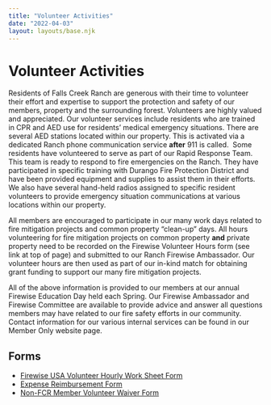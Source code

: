 ```yaml
---
title: "Volunteer Activities"
date: "2022-04-03"
layout: layouts/base.njk
---
```


# Volunteer Activities

Residents of Falls Creek Ranch are generous with their time to volunteer their effort and expertise to support the protection and safety of our members, property and the surrounding forest. Volunteers are highly valued and appreciated. Our volunteer services include residents who are trained in CPR and AED use for residents’ medical emergency situations. There are several AED stations located within our property. This is activated via a dedicated Ranch phone communication service **after** 911 is called.  Some residents have volunteered to serve as part of our Rapid Response Team. This team is ready to respond to fire emergencies on the Ranch. They have participated in specific training with Durango Fire Protection District and have been provided equipment and supplies to assist them in their efforts. We also have several hand-held radios assigned to specific resident volunteers to provide emergency situation communications at various locations within our property.

All members are encouraged to participate in our many work days related to fire mitigation projects and common property “clean-up” days. All hours volunteering for fire mitigation projects on common property **and** private property need to be recorded on the Firewise Volunteer Hours form (see link at top of page) and submitted to our Ranch Firewise Ambassador. Our volunteer hours are then used as part of our in-kind match for obtaining grant funding to support our many fire mitigation projects.

All of the above information is provided to our members at our annual Firewise Education Day held each Spring. Our Firewise Ambassador and Firewise Committee are available to provide advice and answer all questions members may have related to our fire safety efforts in our community. Contact information for our various internal services can be found in our Member Only website page.

## Forms

- [Firewise USA Volunteer Hourly Work Sheet Form](/uploads/2016/03/firewise-vol-form.pdf)
- [Expense Reimbursement Form](/uploads/2016/07/Expense-Reimbursement-Form2.pdf)
- [Non-FCR Member Volunteer Waiver Form](/uploads/2017/06/Non-FCR-member-volunteer-waiver.docx)
